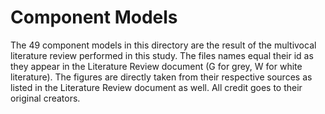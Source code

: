 # Component Models

The 49 component models in this directory are the result of the multivocal literature review performed in this study.
The files names equal their id as they appear in the Literature Review document (G for grey, W for white literature).
The figures are directly taken from their respective sources as listed in the Literature Review document as well.
All credit goes to their original creators.

